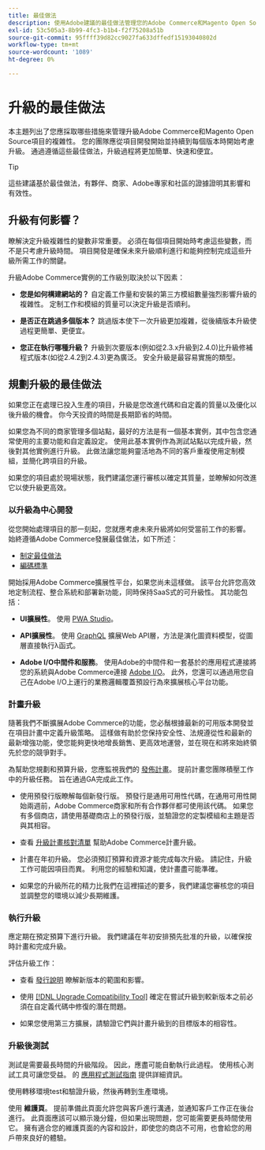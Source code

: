 ```yaml
---
title: 最佳做法
description: 使用Adobe建議的最佳做法管理您的Adobe Commerce和Magento Open Source項目的升級過程。
exl-id: 53c505a3-8b99-4fc3-b1b4-f2f75208a51b
source-git-commit: 95ffff39d82cc9027fa633dffedf15193040802d
workflow-type: tm+mt
source-wordcount: '1089'
ht-degree: 0%

---
```


# 升級的最佳做法

本主題列出了您應採取哪些措施來管理升級Adobe Commerce和Magento Open Source項目的複雜性。 您的團隊應從項目開發開始並持續到每個版本時開始考慮升級。 通過遵循這些最佳做法，升級過程將更加簡單、快速和便宜。

>[!TIP]
>
>這些建議基於最佳做法，有夥伴、商家、Adobe專家和社區的證據證明其影響和有效性。

## 升級有何影響？

瞭解決定升級複雜性的變數非常重要。 必須在每個項目開始時考慮這些變數，而不是只考慮升級時間。 項目開發是確保未來升級順利進行和能夠控制完成這些升級所需工作的關鍵。

升級Adobe Commerce實例的工作級別取決於以下因素：

- **您是如何構建網站的？** 自定義工作量和安裝的第三方模組數量強烈影響升級的複雜性。 定制工作和模組的質量可以決定升級是否順利。

- **是否正在跳過多個版本？** 跳過版本使下一次升級更加複雜，從後續版本升級使過程更簡單、更便宜。

- **您正在執行哪種升級？** 升級到次要版本(例如從2.3.x升級到2.4.0)比升級修補程式版本(如從2.4.2到2.4.3)更為廣泛。 安全升級是最容易實施的類型。

## 規劃升級的最佳做法

如果您正在處理已投入生產的項目，升級是您改進代碼和自定義的質量以及優化以後升級的機會。 你今天投資的時間是長期節省的時間。

如果您為不同的商家管理多個站點，最好的方法是有一個基本實例，其中包含您通常使用的主要功能和自定義設定。 使用此基本實例作為測試站點以完成升級，然後對其他實例進行升級。 此做法讓您能夠靈活地為不同的客戶重複使用定制模組，並簡化跨項目的升級。

如果您的項目處於現場狀態，我們建議您運行審核以確定其質量，並瞭解如何改進它以使升級更高效。

### 以升級為中心開發

從您開始處理項目的那一刻起，您就應考慮未來升級將如何受當前工作的影響。 始終遵循Adobe Commerce發展最佳做法，如下所述：

- [制定最佳做法](https://developer.adobe.com/commerce/php/best-practices/)
- [編碼標準](https://developer.adobe.com/commerce/php/coding-standards/)

開始採用Adobe Commerce擴展性平台，如果您尚未這樣做。 該平台允許您高效地定制流程、整合系統和部署新功能，同時保持SaaS式的可升級性。 其功能包括：

- **UI擴展性**。 使用 [PWA Studio](https://developer.adobe.com/commerce/pwa-studio/)。

- **API擴展性**。 使用 [GraphQL](https://devdocs.magento.com/guides/v2.4/graphql/index.html) 擴展Web API層，方法是演化圖資料模型，從圖層直接執行λ函式。

- **Adobe I/O中間件和服務**。 使用Adobe的中間件和一套基於的應用程式連接將您的系統與Adobe Commerce連接 [Adobe I/O](https://www.adobe.io/)。 此外，您還可以通過用您自己在Adobe I/O上運行的業務邏輯覆蓋預設行為來擴展核心平台功能。

### 計畫升級

隨著我們不斷擴展Adobe Commerce的功能，您必鬚根據最新的可用版本開發並在項目計畫中定義升級策略。 這樣做有助於您保持安全性、法規遵從性和最新的最新增強功能，使您能夠更快地增長銷售、更高效地運營，並在現在和將來始終領先於您的競爭對手。

為幫助您規劃和預算升級，您應監視我們的 [發佈計畫](https://devdocs.magento.com/release)。 提前計畫您團隊積壓工作中的升級任務。 旨在通過GA完成此工作。

- 使用預發行版瞭解每個新發行版。 預發行是通用可用性代碼，在通用可用性開始兩週前，Adobe Commerce商家和所有合作夥伴都可使用該代碼。 如果您有多個商店，請使用基礎商店上的預發行版，並驗證您的定製模組和主題是否與其相容。

- 查看 [升級計畫核對清單](https://support.magento.com/hc/en-us/articles/360057968951) 幫助Adobe Commerce計畫升級。

- 計畫在年初升級。 您必須預訂預算和資源才能完成每次升級。 請記住，升級工作可能因項目而異。 利用您的經驗和知識，使計畫盡可能準確。

- 如果您的升級所花的精力比我們在這裡描述的要多，我們建議您審核您的項目並調整您的環境以減少長期維護。

### 執行升級

應定期在預定預算下進行升級。 我們建議在年初安排預先批准的升級，以確保按時計畫和完成升級。

評估升級工作：

- 查看 [發行說明](https://devdocs.magento.com/guides/v2.4/release-notes/bk-release-notes.html) 瞭解新版本的範圍和影響。

- 使用 [[!DNL Upgrade Compatibility Tool]](../upgrade-compatibility-tool/overview.md) 確定在嘗試升級到較新版本之前必須在自定義代碼中修復的潛在問題。

- 如果您使用第三方擴展，請驗證它們與計畫升級到的目標版本的相容性。

### 升級後測試

測試是需要最長時間的升級階段。 因此，應盡可能自動執行此過程。 使用核心測試工具可讓您受益。 的 [應用程式測試指南](https://developer.adobe.com/commerce/testing/guide/) 提供詳細資訊。

使用轉移環境test和驗證升級，然後再轉到生產環境。

使用 **維護頁**。 提前準備此頁面允許您與客戶進行溝通，並通知客戶工作正在後台進行。 此頁面應該可以顯示幾分鐘，但如果出現問題，您可能需要更長時間使用它。 擁有適合您的維護頁面的內容和設計，即使您的商店不可用，也會給您的用戶帶來良好的體驗。
